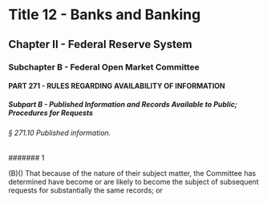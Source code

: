 
# Title 12 - Banks and Banking
## Chapter II - Federal Reserve System
### Subchapter B - Federal Open Market Committee
#### PART 271 - RULES REGARDING AVAILABILITY OF INFORMATION
##### Subpart B - Published Information and Records Available to Public; Procedures for Requests
###### § 271.10 Published information.
####### 1

(B)() That because of the nature of their subject matter, the Committee has determined have become or are likely to become the subject of subsequent requests for substantially the same records; or
